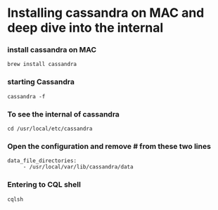 # Installing cassandra on MAC and deep dive into the internal

### install cassandra on MAC
```brew install cassandra```

### starting Cassandra
```cassandra -f```

### To see the internal of cassandra
```cd /usr/local/etc/cassandra```

### Open the configuration and remove # from these two lines
```
data_file_directories:
     - /usr/local/var/lib/cassandra/data

```
### Entering to CQL shell

```
cqlsh
```
